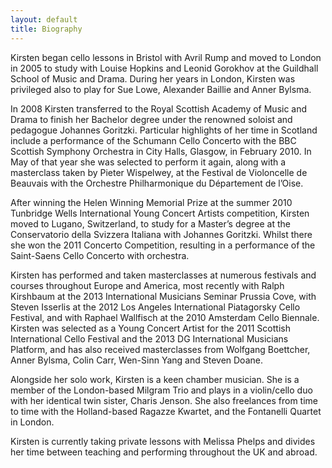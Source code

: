 ```yaml
---
layout: default
title: Biography
---
```

Kirsten began cello lessons in Bristol with Avril Rump and moved to London in 2005 to study with Louise Hopkins and Leonid Gorokhov at the Guildhall School of Music and Drama. During her years in London, Kirsten was privileged also to play for Sue Lowe, Alexander Baillie and Anner Bylsma.

In 2008 Kirsten transferred to the Royal Scottish Academy of Music and Drama to finish her Bachelor degree under the renowned soloist and pedagogue Johannes Goritzki. Particular highlights of her time in Scotland include a performance of the Schumann Cello Concerto with the BBC Scottish Symphony Orchestra in City Halls, Glasgow, in February 2010. In May of that year she was selected to perform it again, along with a masterclass taken by Pieter Wispelwey, at the Festival de Violoncelle de Beauvais with the Orchestre Philharmonique du Département de l’Oise.

After winning the Helen Winning Memorial Prize at the summer 2010 Tunbridge Wells International Young Concert Artists competition, Kirsten moved to Lugano, Switzerland, to study for a Master’s degree at the Conservatorio della Svizzera Italiana with Johannes Goritzki. Whilst there she won the 2011 Concerto Competition, resulting in a performance of the Saint-Saens Cello Concerto with orchestra.

Kirsten has performed and taken masterclasses at numerous festivals and courses throughout Europe and America, most recently with Ralph Kirshbaum at the 2013 International Musicians Seminar Prussia Cove, with Steven Isserlis at the 2012 Los Angeles International Piatagorsky Cello Festival, and with Raphael Wallfisch at the 2010 Amsterdam Cello Biennale. Kirsten was selected as a Young Concert Artist for the 2011 Scottish International Cello Festival and the 2013 DG International Musicians Platform, and has also received masterclasses from Wolfgang Boettcher, Anner Bylsma, Colin Carr, Wen-Sinn Yang and Steven Doane.

Alongside her solo work, Kirsten is a keen chamber musician. She is a member of the London-based Milgram Trio and plays in a violin/cello duo with her identical twin sister, Charis Jenson. She also freelances from time to time with the Holland-based Ragazze Kwartet, and the Fontanelli Quartet in London. 

Kirsten is currently taking private lessons with Melissa Phelps and divides her time between teaching and performing throughout the UK and abroad.
